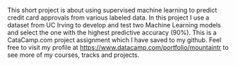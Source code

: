 This short project is about using supervised machine learning to predict credit card approvals from various labeled data.  In this project I use a dataset from UC Irving to develop and test two Machine Learning models and select the one with the highest predictive accuracy (90%).  This is a CataCamp.com project assignment which I have saved to my github.  Feel free to visit my profile at https://www.datacamp.com/portfolio/mountaintr to see more of my courses, tracks and projects.
